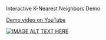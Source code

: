 Interactive K-Nearest Neighbors Demo

[Demo video on YouTube](https://www.youtube.com/watch?v=TjnU36Cx6KE)

[![IMAGE ALT TEXT HERE](https://img.youtube.com/vi/TjnU36Cx6KE/0.jpg)](https://www.youtube.com/watch?v=TjnU36Cx6KE)
